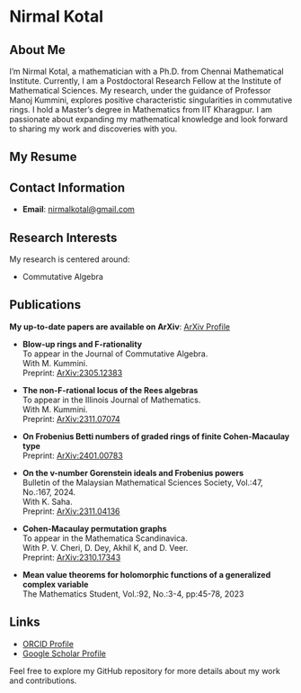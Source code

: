 # Nirmal Kotal

## About Me

I’m Nirmal Kotal, a mathematician with a Ph.D. from Chennai Mathematical Institute. Currently, I am a Postdoctoral Research Fellow at the Institute of Mathematical Sciences. My research, under the guidance of Professor Manoj Kummini, explores positive characteristic singularities in commutative rings. I hold a Master’s degree in Mathematics from IIT Kharagpur. I am passionate about expanding my mathematical knowledge and look forward to sharing my work and discoveries with you.

## My Resume



## Contact Information

- **Email**: [nirmalkotal@gmail.com](mailto:nirmalkotal@gmail.com)

## Research Interests

My research is centered around:
- Commutative Algebra


## Publications

**My up-to-date papers are available on ArXiv**: [ArXiv Profile](https://arxiv.org/a/kotal_n_1.html)

  - **Blow-up rings and F-rationality** 
  <br>To appear in the Journal of Commutative Algebra.
  <br>With M. Kummini.
  <br>Preprint: [ArXiv:2305.12383](https://arxiv.org/abs/2305.12383)

  - **The non-F-rational locus of the Rees algebras** 
  <br>To appear in the Illinois Journal of Mathematics.
  <br>With M. Kummini.
  <br>Preprint: [ArXiv:2311.07074](https://arxiv.org/abs/2311.07074)

  - **On Frobenius Betti numbers of graded rings of finite Cohen-Macaulay type**
    <br>Preprint: [ArXiv:2401.00783](https://arxiv.org/abs/2401.00783)

  - **On the v-number Gorenstein ideals and Frobenius powers**
    <br>Bulletin of the Malaysian Mathematical Sciences Society, Vol.:47, No.:167, 2024.
    <br>With K. Saha.
  <br>Preprint: [ArXiv:2311.04136](https://arxiv.org/abs/2311.04136)

  - **Cohen-Macaulay permutation graphs**
    <br>To appear in the Mathematica Scandinavica.
  <br>With P. V. Cheri, D. Dey, Akhil K, and D. Veer.
  <br>Preprint: [ArXiv:2310.17343](https://arxiv.org/abs/2310.17343)

- **Mean value theorems for holomorphic functions of a generalized complex variable**
  <br>The Mathematics Student, Vol.:92, No.:3-4, pp:45-78, 2023

## Links

- [ORCID Profile](https://orcid.org/0000-0002-2261-9803)
- [Google Scholar Profile](https://scholar.google.com/citations?user=OGYtgIQAAAAJ&hl=en&oi=ao)

Feel free to explore my GitHub repository for more details about my work and contributions.
